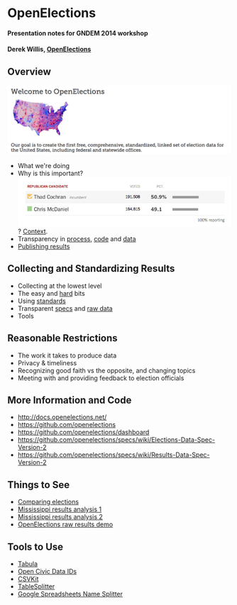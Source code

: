 OpenElections
==========================

#### Presentation notes for GNDEM 2014 workshop
#### Derek Willis, [OpenElections](http://openelections.net/)

## Overview

![openelex.png](openelex.png)

* What we're doing
* Why is this important? ![results.png](results.png)? [Context](http://www.nytimes.com/2014/07/10/upshot/voting-totals-reveal-crucial-boost-from-blacks-in-cochrans-victory.html).
* Transparency in [process](http://docs.openelections.net/), [code](https://github.com/openelections) and [data](https://github.com/openelections/openelections-data-ms) 
* [Publishing results](http://openelex-website-demo.s3-website-us-east-1.amazonaws.com/)

## Collecting and Standardizing Results

* Collecting at the lowest level
* The easy and [hard](https://github.com/openelections/openelections-data-ms) bits
* Using [standards](http://docs.opencivicdata.org/en/latest/proposals/0002.html)
* Transparent [specs](https://github.com/openelections/specs/wiki) and [raw data](https://github.com/openelections/openelections-data-wy/tree/master/raw)
* Tools

## Reasonable Restrictions

* The work it takes to produce data
* Privacy & timeliness
* Recognizing good faith vs the opposite, and changing topics
* Meeting with and providing feedback to election officials

## More Information and Code

* http://docs.openelections.net/
* https://github.com/openelections
* https://github.com/openelections/dashboard
* https://github.com/openelections/specs/wiki/Elections-Data-Spec-Version-2
* https://github.com/openelections/specs/wiki/Results-Data-Spec-Version-2

## Things to See

* [Comparing elections](http://www.nytimes.com/interactive/2014/06/24/nyregion/rangel-election-results.html)
* [Mississippi results analysis 1](http://www.nytimes.com/2014/07/10/upshot/voting-totals-reveal-crucial-boost-from-blacks-in-cochrans-victory.html)
* [Mississippi results analysis 2](http://www.nytimes.com/2014/07/15/upshot/more-evidence-that-thad-cochran-owes-runoff-win-to-black-voters.html)
* [OpenElections raw results demo](http://openelex-website-demo.s3-website-us-east-1.amazonaws.com/)

## Tools to Use

* [Tabula](http://tabula.nerdpower.org/)
* [Open Civic Data IDs](http://docs.opencivicdata.org/en/latest/proposals/0002.html)
* [CSVKit](https://csvkit.readthedocs.org/)
* [TableSplitter](https://github.com/ghing/tablesplitter)
* [Google Spreadsheets Name Splitter](https://chrome.google.com/webstore/detail/split-names/omjobieogknhhlogiaeofbdpipihaanb)


